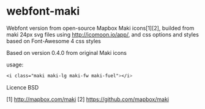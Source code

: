 webfont-maki
============

Webfont version from open-source Mapbox Maki icons[1][2], builded from maki 24px svg files using http://icomoon.io/app/, and css options and styles based on Font-Awesome 4 css styles

Based on version 0.4.0 from original Maki icons 

usage:

```css
<i class="maki maki-lg maki-fw maki-fuel"></i>
```



Licence BSD

[1] http://mapbox.com/maki
[2] https://github.com/mapbox/maki
